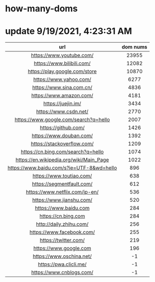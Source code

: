# how-many-doms

# update 9/19/2021, 4:23:31 AM

url | dom nums
:-: | :-:
https://www.youtube.com/ | 23955
https://www.bilibili.com/ | 12082
https://play.google.com/store | 10870
https://www.yahoo.com/ | 6277
https://www.sina.com.cn/ | 4836
https://www.amazon.com/ | 4181
https://juejin.im/ | 3434
https://www.csdn.net/ | 2770
https://www.google.com/search?q=hello | 2007
https://github.com/ | 1426
https://www.douban.com/ | 1392
https://stackoverflow.com/ | 1209
https://cn.bing.com/search?q=hello | 1074
https://en.wikipedia.org/wiki/Main_Page | 1022
https://www.baidu.com/s?ie=UTF-8&wd=hello | 896
https://www.toutiao.com/ | 638
https://segmentfault.com/ | 612
https://www.netflix.com/jp-en/ | 536
https://www.jianshu.com/ | 520
https://www.baidu.com | 284
https://cn.bing.com | 284
http://daily.zhihu.com/ | 256
https://www.facebook.com/ | 255
https://twitter.com/ | 219
https://www.google.com | 196
https://www.oschina.net/ | -1
https://pwa.clicli.me/ | -1
https://www.cnblogs.com/ | -1
